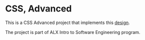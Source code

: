 # CSS, Advanced

This is a CSS Advanced project that implements this [design](https://www.figma.com/file/dyYL6Ku4WG7vsdpwvlcJZC/Homepage?mode=dev).

The project is part of ALX Intro to Software Engineering program.